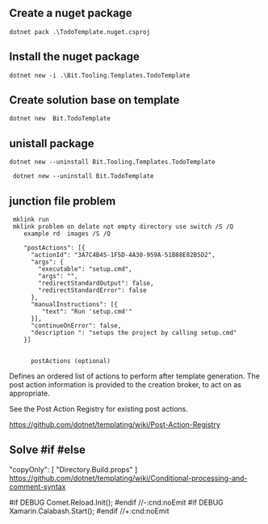 
## Create a nuget package

    dotnet pack .\TodoTemplate.nuget.csproj

## Install the nuget package

    dotnet new -i .\Bit.Tooling.Templates.TodoTemplate


## Create solution base on template

    dotnet new  Bit.TodoTemplate

## unistall package 
    dotnet new --uninstall Bit.Tooling.Templates.TodoTemplate

     dotnet new --uninstall Bit.TodoTemplate


## junction file problem
     mklink run
     mklink problem on delate not empty directory use switch /S /Q 
        example rd  images /S /Q

        "postActions": [{
          "actionId": "3A7C4B45-1F5D-4A30-959A-51B88E82B5D2",
          "args": {
            "executable": "setup.cmd",
            "args": "",
            "redirectStandardOutput": false,
            "redirectStandardError": false
          },
          "manualInstructions": [{
             "text": "Run 'setup.cmd'"
          }],
          "continueOnError": false,
          "description ": "setups the project by calling setup.cmd"
        }]


          postActions (optional)

Defines an ordered list of actions to perform after template generation. The post action information is provided to the creation broker, to act on as appropriate.

See the Post Action Registry for existing post actions.

https://github.com/dotnet/templating/wiki/Post-Action-Registry


## Solve #if #else

"copyOnly": [ "Directory.Build.props" ]
https://github.com/dotnet/templating/wiki/Conditional-processing-and-comment-syntax


#if DEBUG
Comet.Reload.Init();
#endif
//-:cnd:noEmit
#if DEBUG
Xamarin.Calabash.Start();
#endif
//+:cnd:noEmit


